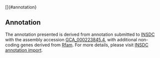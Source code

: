 []{#annotation}

Annotation
----------

The annotation presented is derived from annotation submitted to
[INSDC](http://www.insdc.org) with the assembly accession
[GCA\_000223845.4](http://www.ebi.ac.uk/ena/data/view/GCA_000223845.4),
with additional non-coding genes derived from
[Rfam](http://rfam.xfam.org/). For more details, please visit [INSDC
annotation
import](http://ensemblgenomes.org/info/data/insdc_annotation).
